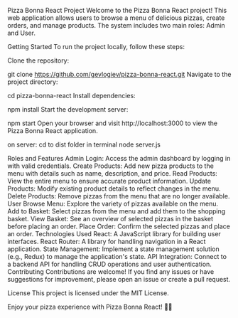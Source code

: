Pizza Bonna React Project
Welcome to the Pizza Bonna React project! 
This web application allows users to browse a menu of delicious pizzas, create orders, and manage products. The system includes two main roles: Admin and User.

Getting Started
To run the project locally, follow these steps:

Clone the repository:


git clone https://github.com/gevlogiev/pizza-bonna-react.git
Navigate to the project directory:



cd pizza-bonna-react
Install dependencies:



npm install
Start the development server:



npm start
Open your browser and visit http://localhost:3000 to view the Pizza Bonna React application.

on server:
cd to dist folder
in terminal node server.js

Roles and Features
Admin
Login: Access the admin dashboard by logging in with valid credentials.
Create Products: Add new pizza products to the menu with details such as name, description, and price.
Read Products: View the entire menu to ensure accurate product information.
Update Products: Modify existing product details to reflect changes in the menu.
Delete Products: Remove pizzas from the menu that are no longer available.
User
Browse Menu: Explore the variety of pizzas available on the menu.
Add to Basket: Select pizzas from the menu and add them to the shopping basket.
View Basket: See an overview of selected pizzas in the basket before placing an order.
Place Order: Confirm the selected pizzas and place an order.
Technologies Used
React: A JavaScript library for building user interfaces.
React Router: A library for handling navigation in a React application.
State Management: Implement a state management solution (e.g., Redux) to manage the application's state.
API Integration: Connect to a backend API for handling CRUD operations and user authentication.
Contributing
Contributions are welcome! If you find any issues or have suggestions for improvement, please open an issue or create a pull request.

License
This project is licensed under the MIT License.

Enjoy your pizza experience with Pizza Bonna React! 🍕🚀
